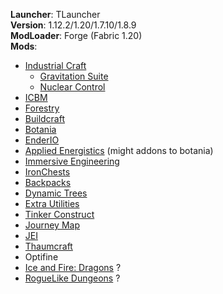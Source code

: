 **Launcher**: TLauncher<br>
**Version**: 1.12.2/1.20/1.7.10/1.8.9<br>
**ModLoader**: Forge (Fabric 1.20)<br>
**Mods**:
* [Industrial Craft](https://www.curseforge.com/minecraft/mc-mods/industrial-craft)
    * [Gravitation Suite](https://www.curseforge.com/minecraft/mc-mods/gravitation-suite)
    * [Nuclear Control](https://www.curseforge.com/minecraft/mc-mods/nuclear-control-2)
* [ICBM](https://www.curseforge.com/minecraft/mc-mods/icbm)
* [Forestry](https://www.curseforge.com/minecraft/mc-mods/forestry)
* [Buildcraft](https://www.curseforge.com/minecraft/mc-mods/buildcraft-builders)
* [Botania](https://www.curseforge.com/minecraft/mc-mods/botania)
* [EnderIO](https://www.curseforge.com/minecraft/mc-mods/ender-io)
* [Applied Energistics](https://www.curseforge.com/minecraft/mc-mods/applied-energistics-2) (might addons to botania)
* [Immersive Engineering](https://www.curseforge.com/minecraft/mc-mods/applied-energistics-2)
* [IronChests](https://www.curseforge.com/minecraft/mc-mods/iron-chests)
* [Backpacks](https://www.curseforge.com/minecraft/mc-mods/forge-backpacks) 
* [Dynamic Trees](https://www.curseforge.com/minecraft/mc-mods/dynamictrees)
* [Extra Utilities](https://www.curseforge.com/minecraft/mc-mods/extra-utilities)
* [Tinker Construct](https://www.curseforge.com/minecraft/mc-mods/tinkers-construct)
* [Journey Map](https://www.curseforge.com/minecraft/mc-mods/journeymap-web-map)
* [JEI](https://www.curseforge.com/minecraft/mc-mods/jei)
* [Thaumcraft](https://www.curseforge.com/minecraft/mc-mods/thaumcraft)
*  Optifine
* [Ice and Fire: Dragons](https://www.curseforge.com/minecraft/mc-mods/ice-and-fire-dragons) ?
* [RogueLike Dungeons](https://www.curseforge.com/minecraft/mc-mods/roguelike-dungeons) ?

